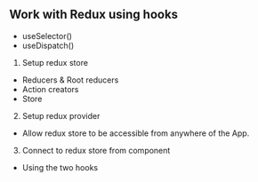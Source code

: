 ## Work with Redux using hooks

- useSelector()
- useDispatch()

1. Setup redux store

- Reducers & Root reducers
- Action creators
- Store

2. Setup redux provider

- Allow redux store to be accessible from anywhere of the App.

3. Connect to redux store from component

- Using the two hooks
